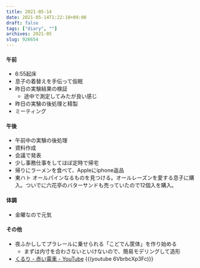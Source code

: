 ```yaml
---
title: 2021-05-14
date: 2021-05-14T1:22:10+09:00
draft: false
tags: ["diary", ""]
archives: 2021-05
slug: 926654
---
```

#### 午前
- 6:55起床
- 息子の着替えを手伝って仮眠
- 昨日の実験結果の検証
  - 途中で測定してみたが良い感じ
- 昨日の実験の後処理と精製
- ミーティング
#### 午後
- 午前中の実験の後処理
- 資料作成
- 会議で発表
- 少し事務仕事をしてほぼ定時で帰宅
- 帰りにラーメンを食べて、Appleにiphone返品
- 東ハト オールパインなるものを見つける。オールレーズンを愛する息子に購入。ついでに六花亭のバターサンドも売っていたので12個入を購入。
#### 体調
- 金曜なので元気
#### その他
- 夜ふかししてプラレールに乗せられる「こどでん筐体」を作り始める
  - まずは内寸を合わさないといけないので、簡易モデリングして造形
- [くるり - 赤い電車 - YouTube](https://www.youtube.com/watch?v=6VbrbcXp3Fc)
{{(youtube 6VbrbcXp3Fc)}}
